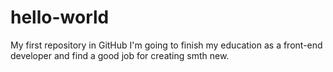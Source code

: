 # hello-world
My first repository in GitHub
I'm going to finish my education as a front-end developer and find a good job for creating smth new.

